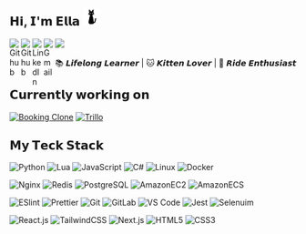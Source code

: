 ## 𝗛𝗶, 𝗜'𝗺 𝗘𝗹𝗹𝗮 <a href="https://github.com/Ella0110/"><img height="30" src="./img/blackcat.gif"></a> 

<a href="https://github.com/Ella0110/">
  <img align="left" alt="Github" width="20px" src="https://cdn.jsdelivr.net/npm/simple-icons@v3/icons/github.svg" />
</a>
<a href="mailto:ellawu010@gmail.com">
  <img align="left" alt="Github" width="20px" src="https://cdn.jsdelivr.net/npm/simple-icons@v3/icons/gmail.svg" />
</a>
<a href="https://www.linkedin.com/in/ella-chunmeiwu/">
  <img align="left" alt="LinkedIn" width="20px" src="https://cdn.jsdelivr.net/npm/simple-icons@3.12.2/icons/linkedin.svg" />
</a>
<a href="https://ella0110.github.io/">
  <img align="left" alt="Gmail" width="20px" src="https://cdn.jsdelivr.net/npm/simple-icons@3.12.2/icons/blogger.svg" />
</a>

![](https://komarev.com/ghpvc/?username=Ella0110&color=blue&style=flat-square)

📚 𝙇𝙞𝙛𝙚𝙡𝙤𝙣𝙜 𝙇𝙚𝙖𝙧𝙣𝙚𝙧 | 🐱 𝙆𝙞𝙩𝙩𝙚𝙣 𝙇𝙤𝙫𝙚𝙧 | 🚴 𝙍𝙞𝙙𝙚 𝙀𝙣𝙩𝙝𝙪𝙨𝙞𝙖𝙨𝙩 

## 𝗖𝘂𝗿𝗿𝗲𝗻𝘁𝗹𝘆 𝘄𝗼𝗿𝗸𝗶𝗻𝗴 𝗼𝗻
[![Booking Clone](https://svg.bookmark.style/api?url=https://github.com/Ella0110/booking-clone-app-mern&mode=light&style=horizontal)](https://github.com/Ella0110/booking-clone-app-mern)
[![Trillo](https://svg.bookmark.style/api?url=https://github.com/Ella0110/trillo&mode=light&style=horizontal)](https://github.com/Ella0110/trillo)

## 𝗠𝘆 𝗧𝗲𝗰𝗸 𝗦𝘁𝗮𝗰𝗸

![Python](https://img.shields.io/badge/-Python-%23E44D27?style=flat-square&logo=Python&logoColor=ffffff)
![Lua](https://img.shields.io/badge/-Lua-%231572B6?style=flat-square&logo=lua)
![JavaScript](https://img.shields.io/badge/-JavaScript-%23F7DF1C?style=flat-square&logo=javascript&logoColor=000000&labelColor=%23F7DF1C&color=%23FFCE5A)
![C#](https://img.shields.io/badge/-Csharp-%23282C34?style=flat-square&logo=sharp)
![Linux](https://img.shields.io/badge/-Linux-%23000000?style=flat-square&logo=linux)
![Docker](https://img.shields.io/badge/-Docker-007ACC?style=flat-square&logo=docker&logoColor=white)

![Nginx](https://img.shields.io/badge/-Nginx-%232c3e50?style=flat-square&logo=nginx)
![Redis](https://img.shields.io/badge/-Redis-%23282C34?style=flat-square&logo=redis)
![PostgreSQL](https://img.shields.io/badge/-PostgreSQL-%23007ACC?style=flat-square&logo=PostgreSQL&logoColor=ffffff)
![AmazonEC2](https://img.shields.io/badge/-AmazonEC2-%23000000?style=flat-square&logo=AmazonEC2)
![AmazonECS](https://img.shields.io/badge/-AmazonECS-%23000000?style=flat-square&logo=AmazonECS)

![ESlint](https://img.shields.io/badge/-ESLint-%234B32C3?style=flat-square&logo=eslint)
![Prettier](https://img.shields.io/badge/-Prettier-%23F7B93E?style=flat-square&logo=prettier&logoColor=ffffff)
![Git](https://img.shields.io/badge/-Git-%23F05032?style=flat-square&logo=git&logoColor=%23ffffff)
![GitLab](https://img.shields.io/badge/-GitLab-%23000000?style=flat-square&logo=gitlab)
![VS Code](https://img.shields.io/badge/-VSCode-%23007ACC?style=flat-square&logo=visual-studio-code)
![Jest](https://img.shields.io/badge/-Jest-%23000000?style=flat-square&logo=jest)
![Selenuim](https://img.shields.io/badge/-Selenuim-%23000000?style=flat-square&logo=selenium)

![React.js](https://img.shields.io/badge/-React.js-%23000000?style=flat-square&logo=react)
![TailwindCSS](https://img.shields.io/badge/-TailwindCSS-%23F7DF1C?style=flat-square&logo=tailwind-css)
![Next.js](https://img.shields.io/badge/-Next.js-%23000000?style=flat-square&logo=nextdotjs)
![HTML5](https://img.shields.io/badge/-HTML5-%23E44D27?style=flat-square&logo=html5&logoColor=ffffff)
![CSS3](https://img.shields.io/badge/-CSS3-%231572B6?style=flat-square&logo=css3)

<!--
**Ella0110/Ella0110** is a ✨ _special_ ✨ repository because its `README.md` (this file) appears on your GitHub profile.

Here are some ideas to get you started:

- 🔭 I’m currently working on ...
- 🌱 I’m currently learning ...
- 👯 I’m looking to collaborate on ...
- 🤔 I’m looking for help with ...
- 💬 Ask me about ...
- 📫 How to reach me: ...
- 😄 Pronouns: ...
- ⚡ Fun fact: ...
-->
